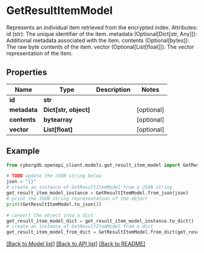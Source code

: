 # GetResultItemModel

Represents an individual item retrieved from the encrypted index.  Attributes:     id (str): The unique identifier of the item.     metadata (Optional[Dict[str, Any]]): Additional metadata associated with the item.     contents (Optional[bytes]): The raw byte contents of the item.     vector (Optional[List[float]]): The vector representation of the item.

## Properties

Name | Type | Description | Notes
------------ | ------------- | ------------- | -------------
**id** | **str** |  | 
**metadata** | **Dict[str, object]** |  | [optional] 
**contents** | **bytearray** |  | [optional] 
**vector** | **List[float]** |  | [optional] 

## Example

```python
from cyborgdb.openapi_client.models.get_result_item_model import GetResultItemModel

# TODO update the JSON string below
json = "{}"
# create an instance of GetResultItemModel from a JSON string
get_result_item_model_instance = GetResultItemModel.from_json(json)
# print the JSON string representation of the object
print(GetResultItemModel.to_json())

# convert the object into a dict
get_result_item_model_dict = get_result_item_model_instance.to_dict()
# create an instance of GetResultItemModel from a dict
get_result_item_model_from_dict = GetResultItemModel.from_dict(get_result_item_model_dict)
```
[[Back to Model list]](../README.md#documentation-for-models) [[Back to API list]](../README.md#documentation-for-api-endpoints) [[Back to README]](../README.md)


